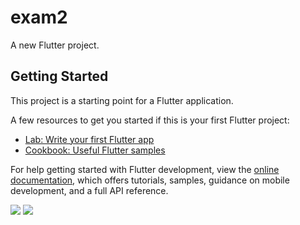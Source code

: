 # exam2

A new Flutter project.

## Getting Started

This project is a starting point for a Flutter application.

A few resources to get you started if this is your first Flutter project:

- [Lab: Write your first Flutter app](https://docs.flutter.dev/get-started/codelab)
- [Cookbook: Useful Flutter samples](https://docs.flutter.dev/cookbook)

For help getting started with Flutter development, view the
[online documentation](https://docs.flutter.dev/), which offers tutorials,
samples, guidance on mobile development, and a full API reference.

<p>
 <img src="https://user-images.githubusercontent.com/114207841/211246232-70ad7028-fda6-47da-9a3c-29c092c3e241.jpg" wight 22%,hight 35%>
<img src="https://user-images.githubusercontent.com/114207841/211246153-050c8036-7dca-4b3c-bab9-035b7b9dd669.jpg" wight 22%,hight 35%>
</p>
